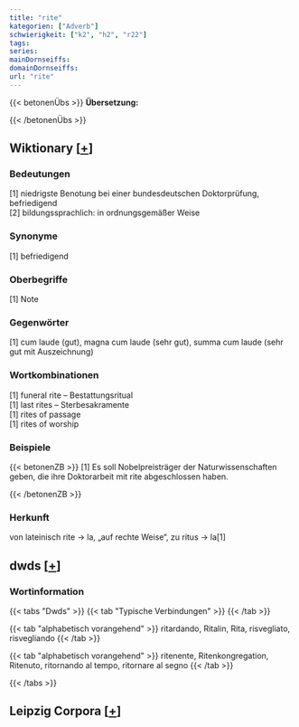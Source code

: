 ```yaml
---
title: "rite"
kategorien: ["Adverb"]
schwierigkeit: ["k2", "h2", "r22"]
tags:
series:
mainDornseiffs:
domainDornseiffs:
url: "rite"
---
```


{{< betonenÜbs >}}
**Übersetzung:**  
  
{{< /betonenÜbs >}}

## Wiktionary [[+](https://de.wiktionary.org/wiki/rite)]

### Bedeutungen
[1] niedrigste Benotung bei einer bundesdeutschen Doktorprüfung, befriedigend  
[2] bildungssprachlich: in ordnungsgemäßer Weise  

### Synonyme
[1] befriedigend  

### Oberbegriffe
[1] Note  

### Gegenwörter
[1] cum laude (gut), magna cum laude (sehr gut), summa cum laude (sehr gut mit Auszeichnung)  

### Wortkombinationen
[1] funeral rite – Bestattungsritual  
[1] last rites – Sterbesakramente  
[1] rites of passage  
[1] rites of worship  

### Beispiele
{{< betonenZB >}}
[1] Es soll Nobelpreisträger der Naturwissenschaften geben, die ihre Doktorarbeit mit rite abgeschlossen haben.  

{{< /betonenZB >}}
### Herkunft
von lateinisch rite → la, „auf rechte Weise“, zu ritus → la[1]  



## dwds [[+](https://www.dwds.de/wb/rite)]

### Wortinformation
{{< tabs "Dwds" >}}
{{< tab "Typische Verbindungen" >}}
{{< /tab >}}

{{< tab "alphabetisch vorangehend" >}}
ritardando, Ritalin, Rita, risvegliato, risvegliando
{{< /tab >}}

{{< tab "alphabetisch vorangehend" >}}
ritenente, Ritenkongregation, Ritenuto, ritornando al tempo, ritornare al segno
{{< /tab >}}

{{< /tabs >}}

## Leipzig Corpora [[+](https://corpora.uni-leipzig.de/en/res?word=rite&corpusId=deu_newscrawl-public_2018)]

